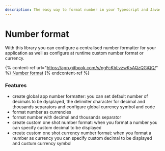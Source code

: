 ```yaml
---
description: The easy way to format number in your Typescript and Javascript applications.
---
```


# Number format

With this library you can configure a centralised number formatter for your application as well as configure at runtime custom number format or currency.

{% content-ref url="https://app.gitbook.com/s/ngFcKbLvzwKsAQzQGiQQ/" %}
[Number format](https://app.gitbook.com/s/ngFcKbLvzwKsAQzQGiQQ/)
{% endcontent-ref %}

### Features

* create global app number formatter: you can set default number of decimals to be dysplayed, the delimiter character for decimal and thousands separators and configure global currency symbol and code
* format number as currencies
* format number with decimal and thousands separator
* create custom one shot  number format: when you format a number you can specify custom decimal to be displayed
* create custom one shot  currency number format: when you format a number as currency you can specify custom decimal to be displayed and custum currency symbol

